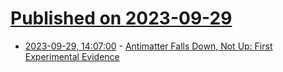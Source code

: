 # [Published on 2023-09-29](index.md)

* [2023-09-29, 14:07:00](https://soylentnews.org/article.pl?sid=23/09/29/030251&from=rss) - [Antimatter Falls Down, Not Up: First Experimental Evidence](https://soylentnews.org/article.pl?sid=23/09/29/030251&from=rss)
